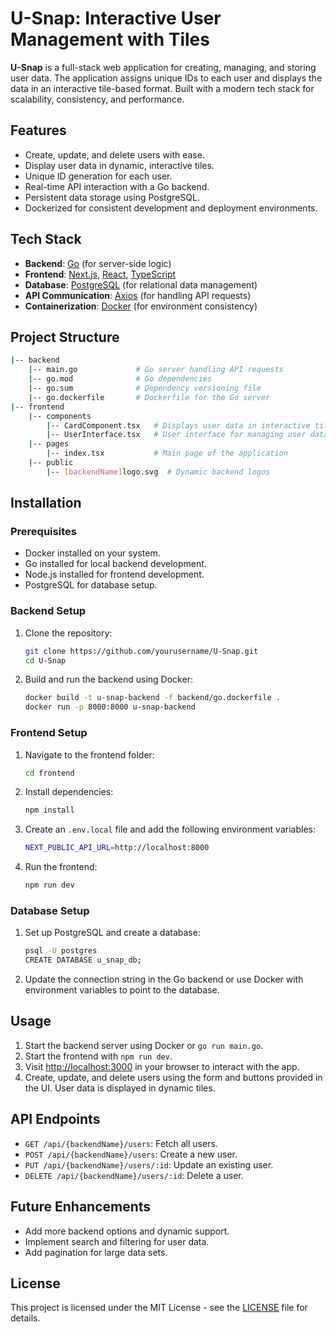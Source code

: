 # U-Snap: Interactive User Management with Tiles

**U-Snap** is a full-stack web application for creating, managing, and storing user data. The application assigns unique IDs to each user and displays the data in an interactive tile-based format. Built with a modern tech stack for scalability, consistency, and performance.

## Features
- Create, update, and delete users with ease.
- Display user data in dynamic, interactive tiles.
- Unique ID generation for each user.
- Real-time API interaction with a Go backend.
- Persistent data storage using PostgreSQL.
- Dockerized for consistent development and deployment environments.

## Tech Stack
- **Backend**: [Go](https://golang.org/) (for server-side logic)
- **Frontend**: [Next.js](https://nextjs.org/), [React](https://reactjs.org/), [TypeScript](https://www.typescriptlang.org/)
- **Database**: [PostgreSQL](https://www.postgresql.org/) (for relational data management)
- **API Communication**: [Axios](https://axios-http.com/) (for handling API requests)
- **Containerization**: [Docker](https://www.docker.com/) (for environment consistency)

## Project Structure
```bash
|-- backend
    |-- main.go             # Go server handling API requests
    |-- go.mod              # Go dependencies
    |-- go.sum              # Dependency versioning file
    |-- go.dockerfile       # Dockerfile for the Go server
|-- frontend
    |-- components
        |-- CardComponent.tsx   # Displays user data in interactive tile format
        |-- UserInterface.tsx   # User interface for managing user data
    |-- pages
        |-- index.tsx           # Main page of the application
    |-- public
        |-- [backendName]logo.svg  # Dynamic backend logos
```

## Installation
### Prerequisites
- Docker installed on your system.
- Go installed for local backend development.
- Node.js installed for frontend development.
- PostgreSQL for database setup.

### Backend Setup
1. Clone the repository:
   ```bash
   git clone https://github.com/yourusername/U-Snap.git
   cd U-Snap
   ```
2. Build and run the backend using Docker:
   ```bash
   docker build -t u-snap-backend -f backend/go.dockerfile .
   docker run -p 8000:8000 u-snap-backend
   ```
### Frontend Setup
1. Navigate to the frontend folder:
   ```bash
   cd frontend
   ```
2. Install dependencies:
   ```bash
   npm install
   ```
3. Create an `.env.local` file and add the following environment variables:
   ```bash
   NEXT_PUBLIC_API_URL=http://localhost:8000
   ```
4. Run the frontend:
   ```bash
   npm run dev
   ```
### Database Setup
1. Set up PostgreSQL and create a database:
   ```bash
   psql -U postgres
   CREATE DATABASE u_snap_db;
   ```
2. Update the connection string in the Go backend or use Docker with environment variables to point to the database.

## Usage

1. Start the backend server using Docker or `go run main.go`.
2. Start the frontend with `npm run dev`.
3. Visit [http://localhost:3000](http://localhost:3000) in your browser to interact with the app.
4. Create, update, and delete users using the form and buttons provided in the UI. User data is displayed in dynamic tiles.

## API Endpoints

- `GET /api/{backendName}/users`: Fetch all users.
- `POST /api/{backendName}/users`: Create a new user.
- `PUT /api/{backendName}/users/:id`: Update an existing user.
- `DELETE /api/{backendName}/users/:id`: Delete a user.

## Future Enhancements

- Add more backend options and dynamic support.
- Implement search and filtering for user data.
- Add pagination for large data sets.

## License

This project is licensed under the MIT License - see the [LICENSE](LICENSE) file for details.
